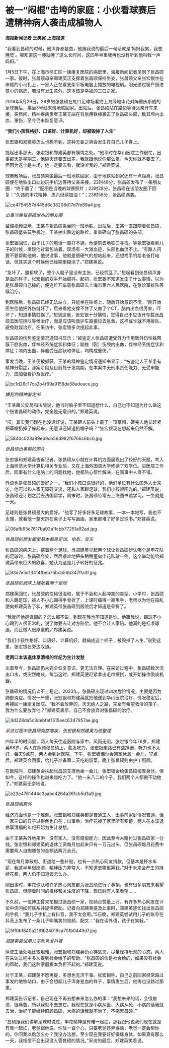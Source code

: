 # 被一“闷棍”击垮的家庭：小伙看球赛后遭精神病人袭击成植物人

**海报新闻记者 王笑寅 上海报道**

“我看到昌硕的时候，他浑身都是血，他跟我说的最后一句话就是‘妈妈我累，我想睡觉’。哪知道这一睡就睡了这么长时间，这四年半里我再也没有听到他叫我一声妈妈。”

1月5日下午，在上海市徐汇区一康康复医院的病房里，海报新闻记者见到了张昌硕一家。彼时，张昌硕母亲郑建英正支撑着张昌硕保持坐姿，张昌硕父亲张宏银坐在床尾的小马扎上，一家人正在看支架平板电脑上播放的电视剧。阳光透过窗户照进狭小的病房，若没有发生意外，这本该是幸福的三口之家。

2019年5月29日，28岁的张昌硕在虹口足球场看完上海绿地申花对阵重庆斯威的足球赛后，乘坐3号线末班地铁回家。出站后，张昌硕站在路边等待父亲开车来接，突然间，精神疾病患者王某无端在背后用铁棒袭击了张昌硕头部，致其颅内出血、重伤，至今仍未恢复意识。

**“我们小孩性格好、口语好、计算机好，却被毁掉了人生”**

张宏银和郑建英怎么也想不到，这种无妄之祸会发生在自己儿子身上。

提起出事那天，张宏银和郑建英都有懊悔之处。“他平时在华山医院工作很忙，出事那天是星期三，他隔天还要去出差，我就跟他说你那么累，今天你就不要去了。但因为这个是主场，他一定要去看，就没听我的。”郑建英说。

球赛散场后，张昌硕乘坐最后一班地铁回家，由于地铁站到家还有一点距离，张昌硕便在地铁出口处边玩手机边等待父亲来接。22时48分，张昌硕发布了一条朋友圈：“终于赢了！”配图是当晚的球赛照片；23时28分，张昌硕在该朋友圈下回复：“久违的申花精神，周六继续加油！”；23时58分，张昌硕遇袭。

![ce4754557d445d6c38208d17d7fe89a4.jpg](https://raw.githubusercontent.com/qqhsx/qqnews_image/main/2024/01/07/被一“闷棍”击垮的家庭：小伙看球赛后遭精神病人袭击成植物人/ce4754557d445d6c38208d17d7fe89a4.jpg)

_出事当晚张昌硕发布的朋友圈_

监控视频显示，王某与张昌硕乘坐同一班地铁。出站后，王某一直跟随着张昌硕，张昌硕低头玩手机时，王某抽出路边的路栓，重重砸向了张昌硕的头部。

张宏银回忆，由于儿子的电话一直打不通，他便前去地铁口寻找。等张宏银看到儿子的时候，发现他背着包站着，现场有一大滩血迹，头部也血流不止。“有路人问要不要帮助他的，他说没事，他就是很硬气的想站起来，还想找手机给老爸打电话，但其实这个时候他已经糊里糊涂了。”郑建英说。

“急坏了，腿都软了，整个人脑子里没有主张，已经慌乱了。”想起看到张昌硕浑身是血的样子，张宏银的双手开始颤抖。起初，张宏银不知道发生了什么事情，以为是张昌硕自己摔的，便连忙开车载张昌硕去上海市第六人民医院，在急诊室排队等候治疗。

到医院后，张昌硕已经无法站立，只能坐在轮椅上，随后开始意识不清。“刚开始医生给他把外伤缝好了，后来看他支撑不住了又做了个CT，脑内出血很厉害，吓坏了，知道事情耽误了。”想到这里，张宏银十分懊悔，觉得自己不应该开车载张昌硕去医院排队等候治疗，而是应该叫救护车直接拉去急救，这样或许就不用排队、避免耽误治疗。在采访中，张宏银多次提起此事。

张昌硕的伤势鉴定情况通知书显示：“被鉴定人张昌硕遭受外力作用致外伤性蛛网膜下腔出血，伴神经系统症状和体征；脑挫（裂）伤颅内出血，伴神经系统症状和体征；颅内出血，伴脑受压症状和体征，均构成重伤。”

事发当晚，王某便被抓获。王某的精神鉴定情况通知书显示：“被鉴定人王某患有精神分裂症，涉案阶段及目前处于发病期，在本案中无刑事责任能力、无受审能力，应加强看护及医疗。”

![bc1d26c17ca2b4f69a9158da58adeace.jpg](https://raw.githubusercontent.com/qqhsx/qqnews_image/main/2024/01/07/被一“闷棍”击垮的家庭：小伙看球赛后遭精神病人袭击成植物人/bc1d26c17ca2b4f69a9158da58adeace.jpg)

_嫌犯的精神鉴定书_

“王某跟公安局和法院说，他当时脑子里不知道想什么，自己也不知道为什么做这个伤害昌硕的动作，完全是无意识的。”郑建英说。

“哎，其实我们现在也没话好说，王某砸人前头上戴了一顶草帽，砸完人他又赶紧把草帽扔掉了躲起来，无意识还知道扔帽子吗？”张宏银现在想起来仍然不解。

![5840c023a89e69cb56d982f6766c6bc6.jpg](https://raw.githubusercontent.com/qqhsx/qqnews_image/main/2024/01/07/被一“闷棍”击垮的家庭：小伙看球赛后遭精神病人袭击成植物人/5840c023a89e69cb56d982f6766c6bc6.jpg)

_张昌硕出事前的照片_

张宏银和郑建英告诉记者，张昌硕从小就在计算机方面展现出了较好的天赋，考入上海师范大学计算机相关专业后，又在上海外国语大学修读了双学位。进医院工作后，同事有什么电脑上的问题找他，他都热心帮忙解决，在同事中人缘不错。

外语也是张昌硕的爱好之一。“我们小孩口语很好的，他们单位有什么国外人士来访，他可以和人家无障碍交流，还和人家聊足球，我们小孩很阳光的。”郑建英说，张昌硕还计划之后去法国留学，周末时，张昌硕经常去上海图书馆学习，一坐就是一天。

足球则是张昌硕最大的爱好。“他写了好多好多足球故事，一本一本地写，我也不太懂，就看他一整天趴在桌子上写写画画，家里都堆了好多足球书。”郑建英说。

![06afb95e7617ba93a1fcbb77251a92ad.jpg](https://raw.githubusercontent.com/qqhsx/qqnews_image/main/2024/01/07/被一“闷棍”击垮的家庭：小伙看球赛后遭精神病人袭击成植物人/06afb95e7617ba93a1fcbb77251a92ad.jpg)

_张昌硕的朋友圈里基本都是足球、电影、音乐_

张昌硕的病床上，摆着两个足球，当郑建英举起两个球让张昌硕辨认哪个是申花队的足球时，张昌硕会笑，然后艰难地把头稍稍歪向申花队球一侧。这个举动能给郑建英带来巨大的欣喜，她认为这是儿子转好的征兆。

![93d7e5d13414fbeb75bcb56b347ffa3f.jpg](https://raw.githubusercontent.com/qqhsx/qqnews_image/main/2024/01/07/被一“闷棍”击垮的家庭：小伙看球赛后遭精神病人袭击成植物人/93d7e5d13414fbeb75bcb56b347ffa3f.jpg)

_张昌硕的病床上摆放着两个足球_

郑建英回忆，张昌硕的性格很温和，属于不会和人起冲突的类型。小学时，张昌硕和人踢足球，被人不小心踢得手骨折了，上课时痛得一直甩手，老师以为他在捣乱便向郑建英告了状，郑建英带张昌硕到医院后才知道是骨折了。

“我就问他是谁踢的？怎么都不说，到现在我也不知道是谁。他跟我说，踢球不小心踢到人很正常的，说了你要去让对方赔偿，他不会让人家赔。他真的是标准球迷，而且做人很厚道的。”郑建英说。

“我们小孩性格好、口语好、计算机好，就搞成这个样子，被毁掉了人生。”说到这里，张宏银在旁边叹道。

**老两口本该退休享清福的年纪为生计发愁**

出事至今，张昌硕仍未完全恢复意识，更无法自理。在采访过程中，张昌硕数次流出口水，或突然咯痰，每当这时，郑建英便赶紧拿出毛巾擦拭，或开始操作吸痰机器。

张昌硕的情况仍谈不上稳定。2023年，张昌硕出现过四次危险情况，主要是因为肺部炎症。情况一严重，张宏银和郑建英就把他送到华山医院治疗，情况稳定后，再接回一康康复医院。“我不会放弃的，天无绝人之路，完全有希望救活的孩子，我为什么要放弃他？”郑建英表示，自己不会放弃对张昌硕的治疗。

![4d328da5c3debfef1515eec6347957ae.jpg](https://raw.githubusercontent.com/qqhsx/qqnews_image/main/2024/01/07/被一“闷棍”击垮的家庭：小伙看球赛后遭精神病人袭击成植物人/4d328da5c3debfef1515eec6347957ae.jpg)

_采访过程中张昌硕突然咯痰，张宏银和郑建英为他整理_

四年半的时间里，两人每天往返医院与家中，风雨无阻。张宏银今年76岁，郑建英68岁，两人在照顾张昌硕上，愈发吃力，张宏银走路已有些蹒跚，听力也不太好。每天9点前，两人会到达医院，下午，张宏银偶尔会回家休息一会儿，17点后，郑建英会回家，给儿子准备第二天吃的饭菜，晚上张昌硕则由护工照顾。

在医院时，郑建英会扶起张昌硕支撑他坐一会儿，张宏银会给张昌硕按摩身体。但如今，这样的操作也越来越吃力了。“他一米八二的个子，我们两个人都搬不动他了。”郑建英无奈地说。

![e23e4761444c3aabe4264a361cb5d3a9.jpg](https://raw.githubusercontent.com/qqhsx/qqnews_image/main/2024/01/07/被一“闷棍”击垮的家庭：小伙看球赛后遭精神病人袭击成植物人/e23e4761444c3aabe4264a361cb5d3a9.jpg)

_张昌硕病房外_

经济方面也是一个难题。张宏银和郑建英都是普通工人，出事前家庭情况普通，但一家三口的日子过得倒也自在；出事后，治疗花掉了家里所有积蓄，两人在本该退休享清福的年纪开始为生计发愁。

由于王某系外地来沪，没有家人，没有赔偿能力，因此至今未赔付过张昌硕家一分钱。张宏银和郑建英的退休工资每月加起来只有一万元出头，但张昌硕每月花费中需要两人自掏腰包的金额达两万余元。

“现在每月靠政府、街道给一些补贴，也有一点热心网友捐款，但基本是杯水车薪，我这半年很崩溃，精神压力非常大，不知道去哪里筹钱。”对于未来会产生的持续花费，两人仍不知道该怎么办。

刚出事时，申花球队和许多热心网友都为张昌硕进行了募捐，也有很多朋友来看望张昌硕，但随着时间的推移和关注度的下降，现已鲜有人来看望……

不久前，一位博主曾来拍摄过张昌硕一家，视频点赞量上万，有许多热心网友在评论中询问如何联系并提供帮助。记者向郑建英提及此事时，郑建英连忙找出张昌硕的手机：“我儿子手机上有抖音，我不太会用。”5日晚，郑建英尝试用儿子的账号在抖音上发布了一条儿子咧嘴笑的视频，配文：“我在读外语，孩子在笑我。”

![5ff0b1840a2181b24019ca701b0443d7.jpg](https://raw.githubusercontent.com/qqhsx/qqnews_image/main/2024/01/07/被一“闷棍”击垮的家庭：小伙看球赛后遭精神病人袭击成植物人/5ff0b1840a2181b24019ca701b0443d7.jpg)

 _郑建英尝试用儿子账号发抖音_

纵使生活处境比较艰难，张宏银和郑建英仍心存感恩，尽量保持乐观的心态。两人在采访过程中多次提到社会给予的帮助。“张昌硕的命是社会给的，如果没有社会的帮助，我们这种家庭根本负担不起的。”郑建英说。

对于王某，郑建英不愿再提，多想也无济于事。张宏银称，自己之前回家经常路过事发的地铁站口，由于会想起儿子浑身是血的样子，事情发生后，他再也没路过那里。

郑建英告诉记者，自己现在不再去想未来怎么办的事：“我想未来的话，会很崩溃、很痛苦，所以我就不去想它。我现在就是小病从医、大病从死，小病的话我就去治，治好了能继续照顾昌硕，大病的话我就不治了，不拖累昌硕。”

“昌硕跟我们讲解足球时说过，申花精神是有难一起扛，那我跟他说我们现在就是有难一起扛，老爸跟他说，你放一百个心，只要老爸还弄得动，老爸一定会帮你的。你问我以后怎么办？我没办法想，至少现在我要好好锻炼身体。如果真有那么一天，我相信不会出现没人管昌硕的情况。”采访的最后，郑建英笑着说。


